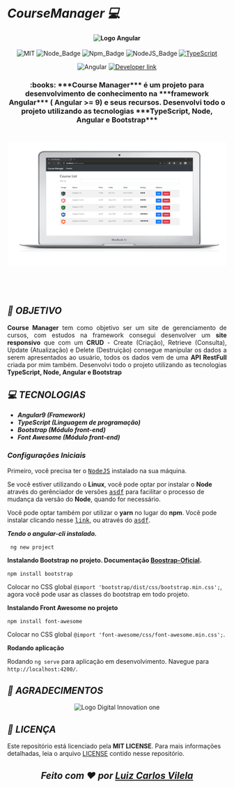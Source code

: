 # ***CourseManager :computer:*** 

<h4 align=center>
  <img src="https://cdn.freebiesupply.com/logos/large/2x/angular-icon-logo-png-transparent.png"  width="100" alt="Logo Angular" />
</h4>

<div align=center>

![MIT][mit] ![Node_Badge][node_version_badge] ![Npm_Badge][npm_version_badge] ![NodeJS_Badge][server_nodejs_badge] [![TypeScript](https://img.shields.io/badge/-TypeScript-007ACC?logo=typescript&logoColor=white&labelColor=007ACC)](https://github.com/ellerbrock/typescript-badges/)

<img src="https://img.shields.io/badge/-Angular%20-DD0031?logo=Angular&logoColor=white&labelColor=DD0031" alt="Angular" />
  
  <a href="https://www.linkedin.com/in/luiz-carlos-vilela" target="_blank"> 
    <img src="https://img.shields.io/badge/Developer-Luiz%20Carlos-brightgreen?style=flat&logo=Linkedin&logoColor=white" alt="Developer link" />
  </a>
</div>
<h3 align=center>
:books:
***Course Manager*** é um projeto para desenvolvimento de conhecimento na ***framework Angular*** ( Angular >= 9) e seus recursos. Desenvolvi todo o projeto utilizando as tecnologias ***TypeScript, Node, Angular e Bootstrap***
</h3>
<h1 align=center>
  <img src="assets/Home.png" alt="Tela Home"/>
</h1>
<br /><br />


## ***:rocket: OBJETIVO***

<p align=justify> 
  <strong>Course Manager</strong> tem como objetivo ser um site de gerenciamento de cursos, com estudos na framework consegui desenvolver um <strong>site responsivo</strong> que com um <strong>CRUD</strong> - Create (Criação), Retrieve (Consulta), Update (Atualização) e Delete (Destruição) consegue manipular os dados a serem apresentados ao usuário, todos os dados vem de uma <strong>API RestFull</strong> criada por mim também. Desenvolvi todo o projeto utilizando as tecnologias <strong>TypeScript, Node, Angular e Bootstrap</strong>
  
</p>


## ***:computer: TECNOLOGIAS***

* ***Angular9 (Framework)***
* ***TypeScript (Linguagem de programação)***
* ***Bootstrap (Módulo front-end)***
* ***Font Awesome (Módulo front-end)***

### ***Configurações Iniciais***

Primeiro, você precisa ter o <kbd>[NodeJS](https://nodejs.org/en/download/)</kbd> instalado na sua máquina. 

Se você estiver utilizando o **Linux**, você pode optar por instalar o **Node** através do gerênciador de versões <kbd>[asdf]</kbd> para facilitar o processo de mudança da versão do **Node**, quando for necessário.

Você pode optar também por utilizar o **yarn** no lugar do **npm**. Você pode instalar clicando nesse <kbd>[link][yarn]</kbd>, ou através do <kbd>[asdf]</kbd>.


***Tendo o angular-cli instalado.***

``` 
 ng new project
```

**Instalando Bootstrap no projeto. Documentação [Boostrap-Oficial](https://getbootstrap.com/).**

```
npm install bootstrap
```
Colocar no CSS global `@import 'bootstrap/dist/css/bootstrap.min.css';`, agora você pode usar as classes do bootstrap em todo projeto.


**Instalando Front Awesome no projeto**
```
npm install font-awesome
```
Colocar no CSS global `@import 'font-awesome/css/font-awesome.min.css';`.

**Rodando aplicação**

Rodando `ng serve` para aplicação em desenvolvimento. Navegue para `http://localhost:4200/`.

## ***:star2: AGRADECIMENTOS***

<div align=center>

<img src="https://hermes.digitalinnovation.one/site/images/cover_dio.jpg" width="500" alt="Logo Digital Innovation one"/>

</div>

## ***:page_with_curl: LICENÇA***

Este repositório está licenciado pela **MIT LICENSE**. Para mais informações detalhadas, leia o arquivo [LICENSE](./LICENSE) contido nesse repositório. 

<i><h2 align="center">Feito com ❤️ por <a href="https://www.linkedin.com/in/luiz-carlos-vilela/">Luiz Carlos Vilela</a></h2></i>




[mit]: https://img.shields.io/badge/license-MIT-brightgreen

[github_issues_badge]: https://img.shields.io/github/issues/marcospbrandao/ecoleta?color=green

[repository_license_badge]: https://img.shields.io/github/license/marcospbrandao/ecoleta

[node_version_badge]: https://img.shields.io/badge/node-12.17.0-green

[npm_version_badge]: https://img.shields.io/badge/npm-6.14.4-red

[server_nodejs_badge]: https://img.shields.io/badge/server-nodejs-important

[asdf]: https://github.com/asdf-vm/asdf

[yarn]: https://classic.yarnpkg.com/en/docs/install/#debian-stable
